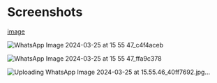 # Screenshots
[image](https://github.com/Shreetipandeygithub/JustEat/assets/99243601/4a4a8cb6-f060-45c8-b9f6-3691cfc4966a)

![WhatsApp Image 2024-03-25 at 15 55 47_c4f4aceb](https://github.com/Shreetipandeygithub/JustEat/assets/99243601/41e53c35-cf95-43b0-9462-d291da4ba43b)

![WhatsApp Image 2024-03-25 at 15 55 47_ffa9c378](https://github.com/Shreetipandeygithub/JustEat/assets/99243601/7f5184ed-020c-4a95-8ba9-6e991f51e136)

![Uploading WhatsApp Image 2024-03-25 at 15.55.46_40ff7692.jpg…]()
